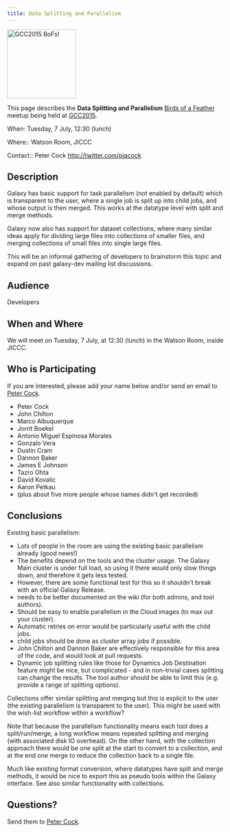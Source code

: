 ```yaml
---
title: Data Splitting and Parallelism
---
```

<slot name="/events/gcc2015/header" />


<div class='left'><a href='/events/gcc2015/bofs/'><img src="/src/images/logos/GCC2015BoFs300.png" alt="GCC2015 BoFs!" width="160" /></a></div>

This page describes the **Data Splitting and Parallelism** [Birds of a Feather](/events/gcc2015/bofs/) meetup being held at [GCC2015](http://gcc2015.tsl.ac.uk/).

When: Tuesday, 7 July, 12:30 (lunch)

Where:: Watson Room, JICCC

Contact:: Peter Cock http://twitter.com/pjacock


## Description

Galaxy has basic support for task parallelism (not enabled by default) which is transparent to the user, where a single job is split up into child jobs, and whose output is then merged. This works at the datatype level with split and merge methods.

Galaxy now also has support for dataset collections, where many similar ideas apply for dividing large files into collections of smaller files, and merging collections of small files into single large files.

This will be an informal gathering of developers to brainstorm this topic and expand on past galaxy-dev mailing list discussions.

## Audience

Developers

## When and Where

We will meet on Tuesday, 7 July, at 12:30 (lunch) in the Watson Room, inside JICCC.

## Who is Participating

If you are interested, please add your name below and/or send an email to [Peter Cock](mailto:p.j.a.cock@googlemail.com).

* Peter Cock
* John Chilton
* Marco Albuquerque
* Jorrit Boekel
* Antonio Miguel Espinosa Morales
* Gonzalo Vera
* Dustin Cram
* Dannon Baker
* James E Johnson
* Tazro Ohta
* David Kovalic
* Aaron Petkau
* (plus about five more people whose names didn't get recorded)

## Conclusions

Existing basic parallelism:

* Lots of people in the room are using the existing basic parallelism already (good news!)
* The benefits depend on the tools and the cluster usage. The Galaxy Main cluster is under full load, so using it there would only slow things down, and therefore it gets less tested.
* However, there are some functional test for this so it shouldn't break with an official Galaxy Release.
* needs to be better documented on the wiki (for both admins, and tool authors).
* Should be easy to enable parallelism in the Cloud images (to max out your cluster).
* Automatic retries on  error would be particularly useful with the child jobs.
* child jobs should be done as cluster array jobs if possible.
* John Chilton and Dannon Baker are effectively responsible for this area of the code, and would look at pull requests.
* Dynamic job splitting rules like those for Dynamics Job Destination feature might be nice, but complicated - and in non-trivial cases splitting can change the results. The tool author should be able to limit this (e.g. provide a range of splitting options).

Collections offer similar splitting and merging but this is explicit to the user (the existing parallelism is transparent to the user). This might be used with the wish-list workflow within a workflow?

Note that because the parallelism functionality means each tool does a split/run/merge, a long workflow means repeated splitting and merging (with associated disk IO overhead). On the other hand, with the collection approach there would be one split at the start to convert to a collection, and at the end one merge to reduce the collection back to a single file.

Much like existing format conversion, where datatypes have split and merge methods, it would be nice to export this as pseudo tools within the Galaxy interface. See also similar functionality with collections.

## Questions?

Send them to [Peter Cock](mailto:p.j.a.cock@googlemail.com).
